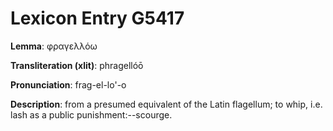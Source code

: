 # Lexicon Entry G5417

**Lemma**: φραγελλόω

**Transliteration (xlit)**: phragellóō

**Pronunciation**: frag-el-lo'-o

**Description**:
from a presumed equivalent of the Latin flagellum; to whip, i.e. lash as a public punishment:--scourge.
